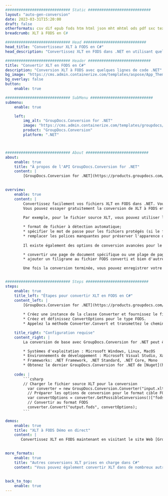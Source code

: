 ```yaml
---
############################# Static ############################
layout: "auto-gen-conversion"
date: 2023-03-31T15:20:00
draft: false
otherformats: csv dif epub fods htm html json mht mhtml ods pdf sxc tex tsv xlam xls xlsb xlsm xlsx xlt xltm xltx xml xps
breadcrumb: XLT à FODS en C#

############################# Head ############################
head_title: "Convertisseur XLT à FODS en C#"
head_description: "Convertissez XLT en FODS dans .NET en utilisant quelques lignes de code. Utilisez l'API de conversion de documents GroupDocs pour convertir plus de 160 formats de fichiers."

############################# Header ############################
title: "Convertir XLT en FODS en C#"
description: "Conversion XLT à FODS avec quelques lignes de code .NET"
bg_image: "https://cms.admin.containerize.com/templates/aspose/App_Themes/V3/images/bg/header1.png"
bg_overlay: false
button:
    enable: true

############################# SubMenu ############################
submenu:
    enable: true

    left:
        img_alt: "GroupDocs.Conversion for .NET"
        image: "https://cms.admin.containerize.com/templates/groupdocs/images/product-logos/90x90-noborder/groupdocs-conversion-net.png"
        product: "GroupDocs.Conversion"
        platform: ".NET"



############################# About ############################
about:
    enable: true
    title: "À propos de l'API GroupDocs.Conversion for .NET"
    content: |
        [GroupDocs.Conversion for .NET](https://products.groupdocs.com/conversion/net/) peut être utilisé pour convertir Microsoft Word, Excel, PowerPoint, PDF, Visio et d'autres formats. GroupDocs.Conversion est une API autonome adaptée aux systèmes back-end et internes nécessitant des performances élevées. Il ne dépend d'aucun logiciel tel que Microsoft ou Open Office.
    

overview:
    enable: true
    content: |
        Convertissez facilement vos fichiers XLT en FODS dans .NET. Vous pouvez utiliser seulement quelques lignes de code C# dans n'importe quelle plate-forme de votre choix comme - Windows, Linux, macOS.
        Vous pouvez essayer gratuitement la conversion de XLT à FODS et évaluer la qualité des résultats de conversion. En plus des scénarios de conversion de fichiers simples, vous pouvez essayer des options plus avancées pour charger le fichier source XLT et pour enregistrer le résultat de sortie FODS. 
        
        Par exemple, pour le fichier source XLT, vous pouvez utiliser les options de chargement suivantes :

        * format de fichier à détection automatique;
        * spécifier le mot de passe pour les fichiers protégés (si le format de fichier le prend en charge);
        * remplacer les polices manquantes pour préserver l'apparence du document.
        
        Il existe également des options de conversion avancées pour le fichier FODS :

        * convertir une page de document spécifique ou une plage de pages;
        * ajouter un filigrane au fichier FODS converti et bien d'autres.

        Une fois la conversion terminée, vous pouvez enregistrer votre fichier FODS dans le chemin du fichier local ou dans tout stockage tiers tel que FTP, Amazon S3, Google Drive, Dropbox, etc. Veuillez noter - pour convertir XLT en FODS aucun logiciel supplémentaire n'est nécessaire - comme MS Office, Open Office, Adobe Acrobat Reader, etc.


############################# Steps ############################
steps:
    enable: true
    title_left: "Étapes pour convertir XLT en FODS en C#"
    content_left: |
        [GroupDocs.Conversion for .NET](https://products.groupdocs.com/conversion/net/) permet aux développeurs de convertir facilement un fichier XLT en FODS avec quelques lignes de code.
        
        * Créez une instance de la classe Converter et fournissez le fichier XLT avec le chemin complet
        * Créez et définissez ConvertOptions pour le type FODS.
        * Appelez la méthode Converter.Convert et transmettez le chemin complet et le format (FODS) en tant que paramètre

    title_right: "Configuration requise"
    content_right: |
        La conversion de base avec GroupDocs.Conversion for .NET peut être effectuée en quelques étapes simples. Nos API sont prises en charge sur toutes les principales plates-formes et systèmes d'exploitation. Avant d'exécuter le code ci-dessous, assurez-vous que les prérequis suivants sont installés sur votre système.

        * Systèmes d'exploitation : Microsoft Windows, Linux, MacOS
        * Environnements de développement : Microsoft Visual Studio, Xamarin, MonoDevelop
        * Frameworks: .NET Framework, .NET Standard, .NET Core, Mono
        * Obtenez le dernier GroupDocs.Conversion for .NET de [Nuget](https://www.nuget.org/packages/groupdocs.conversion)
         
    code: |
        ```csharp    
        // Charger le fichier source XLT pour la conversion
          var converter = new GroupDocs.Conversion.Converter("input.xlt");
          // Préparer les options de conversion pour le format cible FODS
          var convertOptions = converter.GetPossibleConversions()["fods"].ConvertOptions;
          // Convertir au format FODS
          converter.Convert("output.fods", convertOptions);
        ```

demos:
    enable: true
    title: "XLT à FODS Démo en direct"
    content: |
       Convertissez XLT en FODS maintenant en visitant le site Web [GroupDocs.Conversion App](https://products.groupdocs.app/conversion/family). La démo en ligne présente les avantages suivants
          

more_formats:
    enable: true
    title: "Autres conversions XLT prises en charge dans C#"
    content: "Vous pouvez également convertir XLT dans de nombreux autres formats de fichiers. Veuillez consulter la liste ci-dessous."
       
       
back_to_top:
    enable: true
---
```

